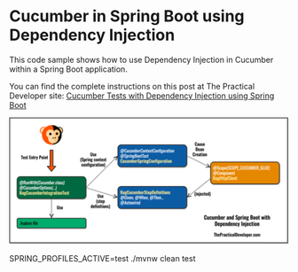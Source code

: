 # Cucumber in Spring Boot using Dependency Injection

This code sample shows how to use Dependency Injection in Cucumber within a Spring Boot application.

You can find the complete instructions on this post at The Practical Developer site: [Cucumber Tests with Dependency Injection using Spring Boot](https://thepracticaldeveloper.com/cucumber-tests-spring-boot-dependency-injection//)

![Cucumber and Dependency Injection in a Spring Boot App - The Practical Developer](images/cucumber-spring-boot.png)


SPRING_PROFILES_ACTIVE=test ./mvnw clean test
